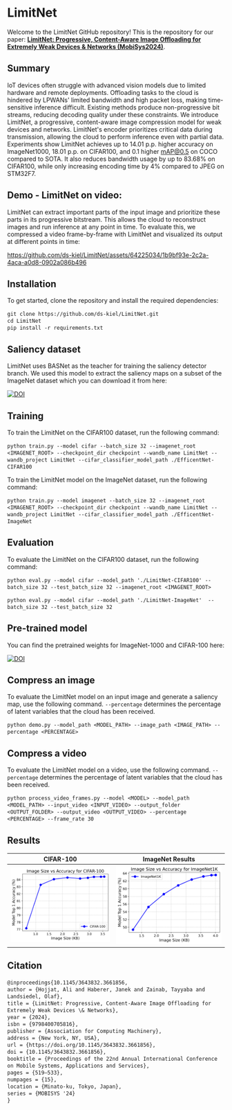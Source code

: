# LimitNet
Welcome to the LimitNet GitHub repository! This is the repository for our paper: **[LimitNet: Progressive, Content-Aware Image Offloading for Extremely Weak Devices & Networks (MobiSys2024)](https://doi.org/10.1145/3643832.3661856)**.

## Summary

IoT devices often struggle with advanced vision models due to limited hardware and remote deployments. Offloading tasks to the cloud is hindered by LPWANs' limited bandwidth and high packet loss, making time-sensitive inference difficult. Existing methods produce non-progressive bit streams, reducing decoding quality under these constraints. We introduce LimitNet, a progressive, content-aware image compression model for weak devices and networks. LimitNet's encoder prioritizes critical data during transmission, allowing the cloud to perform inference even with partial data. Experiments show LimitNet achieves up to 14.01 p.p. higher accuracy on ImageNet1000, 18.01 p.p. on CIFAR100, and 0.1 higher mAP@0.5 on COCO compared to SOTA. It also reduces bandwidth usage by up to 83.68% on CIFAR100, while only increasing encoding time by 4% compared to JPEG on STM32F7.

## Demo - LimitNet on video:

LimitNet can extract important parts of the input image and prioritize these parts in its progressive bitstream. This allows the cloud to reconstruct images and run inference at any point in time. To evaluate this, we compressed a video frame-by-frame with LimitNet and visualized its output at different points in time:

https://github.com/ds-kiel/LimitNet/assets/64225034/1b9bf93e-2c2a-4aca-a0d8-0902a086b496

## Installation

To get started, clone the repository and install the required dependencies:

```
git clone https://github.com/ds-kiel/LimitNet.git
cd LimitNet
pip install -r requirements.txt
```



## Saliency dataset
LimitNet uses BASNet as the teacher for training the saliency detector branch. We used this model to extract the saliency maps on a subset of the ImageNet dataset which you can download it from here:

[![DOI](https://zenodo.org/badge/DOI/10.5281/zenodo.12206178.svg)](https://doi.org/10.5281/zenodo.12206178)



## Training

To train the LimitNet on the CIFAR100 dataset, run the following command:

```
python train.py --model cifar --batch_size 32 --imagenet_root <IMAGENET_ROOT> --checkpoint_dir checkpoint --wandb_name LimitNet --wandb_project LimitNet --cifar_classifier_model_path ./EfficentNet-CIFAR100
```
To train the LimitNet model on the ImageNet dataset, run the following command:

```
python train.py --model imagenet --batch_size 32 --imagenet_root <IMAGENET_ROOT> --checkpoint_dir checkpoint --wandb_name LimitNet --wandb_project LimitNet --cifar_classifier_model_path ./EfficentNet-ImageNet
```

## Evaluation

To evaluate the LimitNet on the CIFAR100 dataset, run the following command:

```
python eval.py --model cifar --model_path './LimitNet-CIFAR100' --batch_size 32 --test_batch_size 32 --imagenet_root <IMAGENET_ROOT> 
```

```
python eval.py --model cifar --model_path './LimitNet-ImageNet'  --batch_size 32 --test_batch_size 32
```


## Pre-trained model
You can find the pretrained weights for ImageNet-1000 and CIFAR-100 here:

[![DOI](https://zenodo.org/badge/DOI/10.5281/zenodo.12516726.svg)](https://doi.org/10.5281/zenodo.12516726)

## Compress an image
To evaluate the LimitNet model on an input image and generate a saliency map, use the following command. ``` --percentage ``` determines the percentage of latent variables that the cloud has been received.
```
python demo.py --model_path <MODEL_PATH> --image_path <IMAGE_PATH> --percentage <PERCENTAGE>
```

## Compress a video
To evaluate the LimitNet model on a video, use the following command. ``` --percentage ``` determines the percentage of latent variables that the cloud has been received. 

```
python process_video_frames.py --model <MODEL> --model_path <MODEL_PATH> --input_video <INPUT_VIDEO> --output_folder <OUTPUT_FOLDER> --output_video <OUTPUT_VIDEO> --percentage <PERCENTAGE> --frame_rate 30
```

## Results

| CIFAR-100 | ImageNet Results |
|-----------|------------------|
| ![CIFAR-100 Results](image_size_vs_accuracy_cifar-100.png) | ![ImageNet Results](image_size_vs_accuracy_imagenet1k.png) |

## Citation

```
@inproceedings{10.1145/3643832.3661856,
author = {Hojjat, Ali and Haberer, Janek and Zainab, Tayyaba and Landsiedel, Olaf},
title = {LimitNet: Progressive, Content-Aware Image Offloading for Extremely Weak Devices \& Networks},
year = {2024},
isbn = {9798400705816},
publisher = {Association for Computing Machinery},
address = {New York, NY, USA},
url = {https://doi.org/10.1145/3643832.3661856},
doi = {10.1145/3643832.3661856},
booktitle = {Proceedings of the 22nd Annual International Conference on Mobile Systems, Applications and Services},
pages = {519–533},
numpages = {15},
location = {Minato-ku, Tokyo, Japan},
series = {MOBISYS '24}
}
```